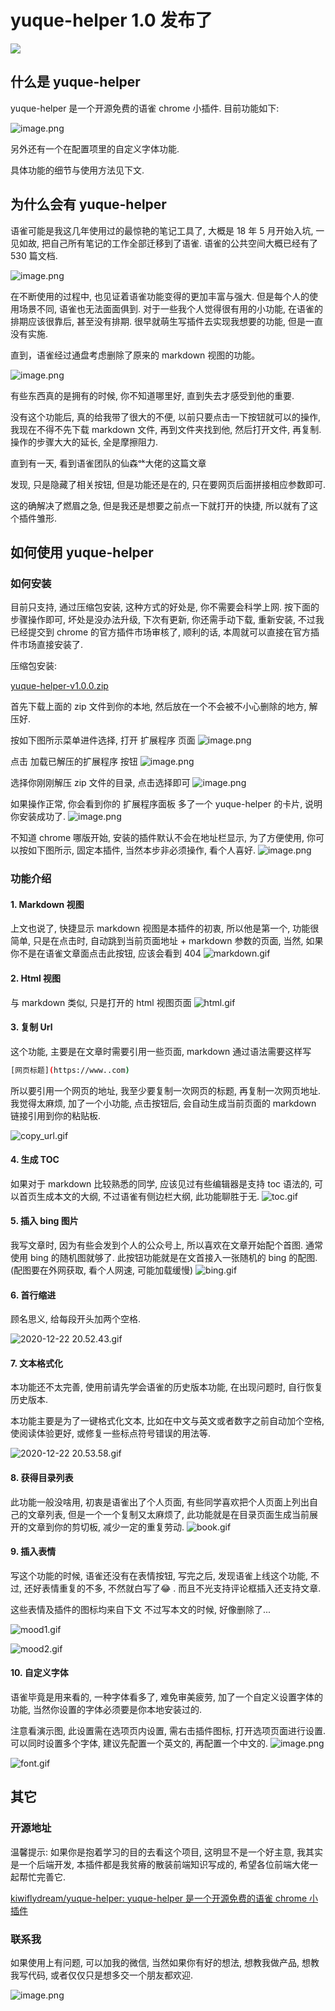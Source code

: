 # yuque-helper 1.0 发布了

![](https://uploadbeta.com/api/pictures/random/?key=BingEverydayWallpaperPicture&a=0.5370183293516069)
## 什么是 yuque-helper


  yuque-helper 是一个开源免费的语雀 chrome 小插件. 目前功能如下: 


![image.png](https://cdn.nlark.com/yuque/0/2020/png/119443/1608641868668-b69e058f-dbfb-492c-b06b-46e3f5149323.png#align=left&display=inline&height=366&margin=%5Bobject%20Object%5D&name=image.png&originHeight=366&originWidth=232&size=30301&status=done&style=none&width=232)


  另外还有一个在配置项里的自定义字体功能. 


  具体功能的细节与使用方法见下文. 


## 为什么会有 yuque-helper


  语雀可能是我这几年使用过的最惊艳的笔记工具了, 大概是 18 年 5 月开始入坑, 一见如故, 把自己所有笔记的工作全部迁移到了语雀. 语雀的公共空间大概已经有了 530 篇文档. 


![image.png](https://cdn.nlark.com/yuque/0/2020/png/119443/1608643595469-846464ca-ba8d-4d55-a88d-e7b953db09d7.png#align=left&display=inline&height=217&margin=%5Bobject%20Object%5D&name=image.png&originHeight=217&originWidth=315&size=11540&status=done&style=none&width=315)




  在不断使用的过程中, 也见证着语雀功能变得的更加丰富与强大. 但是每个人的使用场景不同, 语雀也无法面面俱到. 对于一些我个人觉得很有用的小功能, 在语雀的排期应该很靠后, 甚至没有排期. 很早就萌生写插件去实现我想要的功能, 但是一直没有实施. 


直到，语雀经过通盘考虑删除了原来的 markdown 视图的功能。


![image.png](https://cdn.nlark.com/yuque/0/2020/png/119443/1608643993026-dbfd12f6-9409-4bed-b9c1-1aa7978855f1.png#align=left&display=inline&height=960&margin=%5Bobject%20Object%5D&name=image.png&originHeight=960&originWidth=1082&size=170514&status=done&style=none&width=1082)


  有些东西真的是拥有的时候, 你不知道哪里好, 直到失去才感受到他的重要. 


  没有这个功能后, 真的给我带了很大的不便, 以前只要点击一下按钮就可以的操作, 我现在不得不先下载 markdown 文件, 再到文件夹找到他, 然后打开文件, 再复制. 操作的步骤大大的延长, 全是摩擦阻力. 


  直到有一天, 看到语雀团队的仙森ᵒᵏ大佬的这篇文章


  发现, 只是隐藏了相关按钮, 但是功能还是在的, 只在要网页后面拼接相应参数即可. 


  这的确解决了燃眉之急, 但是我还是想要之前点一下就打开的快捷, 所以就有了这个插件雏形. 


## 如何使用 yuque-helper
### 如何安装


  目前只支持, 通过压缩包安装, 这种方式的好处是, 你不需要会科学上网. 按下面的步骤操作即可, 坏处是没办法升级, 下次有更新, 你还需手动下载, 重新安装, 不过我已经提交到 chrome 的官方插件市场审核了, 顺利的话, 本周就可以直接在官方插件市场直接安装了. 


  压缩包安装: 


[yuque-helper-v1.0.0.zip](https://www.yuque.com/attachments/yuque/0/2020/zip/119443/1608645487731-07a5d33f-aca4-4c13-9951-c09ce7e43f00.zip?_lake_card=%7B%22uid%22%3A%221608645484786-0%22%2C%22src%22%3A%22https%3A%2F%2Fwww.yuque.com%2Fattachments%2Fyuque%2F0%2F2020%2Fzip%2F119443%2F1608645487731-07a5d33f-aca4-4c13-9951-c09ce7e43f00.zip%22%2C%22name%22%3A%22yuque-helper-v1.0.0.zip%22%2C%22size%22%3A623958%2C%22type%22%3A%22application%2Fzip%22%2C%22ext%22%3A%22zip%22%2C%22progress%22%3A%7B%22percent%22%3A99%7D%2C%22status%22%3A%22done%22%2C%22percent%22%3A0%2C%22id%22%3A%22w4C5O%22%2C%22card%22%3A%22file%22%7D)


  首先下载上面的 zip 文件到你的本地, 然后放在一个不会被不小心删除的地方, 解压好. 


  按如下图所示菜单进件选择, 打开 扩展程序 页面
![image.png](https://cdn.nlark.com/yuque/0/2020/png/119443/1608359004415-c649c96b-fe21-4c76-b7a1-cfd3dfc5259d.png#align=left&display=inline&height=628&margin=%5Bobject%20Object%5D&name=image.png&originHeight=628&originWidth=729&size=333918&status=done&style=none&width=729)


  点击 加载已解压的扩展程序 按钮
![image.png](https://cdn.nlark.com/yuque/0/2020/png/119443/1608645690310-f8a2c70c-8658-4b4d-9b52-bb53caa53c95.png#align=left&display=inline&height=250&margin=%5Bobject%20Object%5D&name=image.png&originHeight=250&originWidth=1054&size=24879&status=done&style=none&width=1054)


  选择你刚刚解压 zip 文件的目录, 点击选择即可
![image.png](https://cdn.nlark.com/yuque/0/2020/png/119443/1608359131799-e73ac1f2-26c5-4717-8016-036e4aed1fab.png#align=left&display=inline&height=376&margin=%5Bobject%20Object%5D&name=image.png&originHeight=376&originWidth=728&size=48747&status=done&style=none&width=728)


  如果操作正常, 你会看到你的 扩展程序面板 多了一个 yuque-helper 的卡片, 说明你安装成功了. 
![image.png](https://cdn.nlark.com/yuque/0/2020/png/119443/1608359149077-05abd223-047f-4e75-9465-d6f299a210c0.png#align=left&display=inline&height=234&margin=%5Bobject%20Object%5D&name=image.png&originHeight=234&originWidth=417&size=17367&status=done&style=none&width=417)


  不知道 chrome 哪版开始, 安装的插件默认不会在地址栏显示, 为了方便使用, 你可以按如下图所示, 固定本插件, 当然本步非必须操作, 看个人喜好. 
![image.png](https://cdn.nlark.com/yuque/0/2020/png/119443/1608359452502-a64235ec-1631-42b4-9380-b8980e9dd388.png#align=left&display=inline&height=582&margin=%5Bobject%20Object%5D&name=image.png&originHeight=582&originWidth=383&size=84209&status=done&style=none&width=383)


### 功能介绍
#### 1. Markdown 视图


  上文也说了, 快捷显示 markdown 视图是本插件的初衷, 所以他是第一个, 功能很简单, 只是在点击时, 自动跳到当前页面地址 + markdown 参数的页面, 当然, 如果你不是在语雀文章面点击此按钮, 应该会看到 404
![markdown.gif](https://cdn.nlark.com/yuque/0/2020/gif/119443/1608366730274-1818b3fb-c6e6-4364-9570-04ac0ae6edd6.gif#align=left&display=inline&height=1029&margin=%5Bobject%20Object%5D&name=markdown.gif&originHeight=1029&originWidth=1851&size=2312929&status=done&style=none&width=1851)


#### 2. Html 视图


  与 markdown 类似, 只是打开的 html 视图页面
![html.gif](https://cdn.nlark.com/yuque/0/2020/gif/119443/1608366745533-64146ac0-3921-47fc-8188-9c3e231d08e6.gif#align=left&display=inline&height=1072&margin=%5Bobject%20Object%5D&name=html.gif&originHeight=1072&originWidth=1846&size=17895175&status=done&style=none&width=1846)


#### 3. 复制 Url


  这个功能, 主要是在文章时需要引用一些页面, markdown  通过语法需要这样写


```bash
[网页标题](https://www..com)
```


  所以要引用一个网页的地址, 我至少要复制一次网页的标题, 再复制一次网页地址. 我觉得太麻烦, 加了一个小功能, 点击按钮后, 会自动生成当前页面的 markdown 链接引用到你的粘贴板. 




![copy_url.gif](https://cdn.nlark.com/yuque/0/2020/gif/119443/1608366753210-7725d6b7-abd7-4ee5-afee-82581d2a8805.gif#align=left&display=inline&height=1080&margin=%5Bobject%20Object%5D&name=copy_url.gif&originHeight=1080&originWidth=1918&size=650376&status=done&style=none&width=1918)


#### 4. 生成 TOC


  如果对于 markdown 比较熟悉的同学, 应该见过有些编辑器是支持 toc 语法的, 可以首页生成本文的大纲, 不过语雀有侧边栏大纲, 此功能聊胜于无. 
![toc.gif](https://cdn.nlark.com/yuque/0/2020/gif/119443/1608641394070-62c9f7b7-6ea6-4efb-9f5f-236151bde854.gif#align=left&display=inline&height=1074&margin=%5Bobject%20Object%5D&name=toc.gif&originHeight=1074&originWidth=1919&size=334245&status=done&style=none&width=1919)


#### 5. 插入 bing 图片


  我写文章时, 因为有些会发到个人的公众号上, 所以喜欢在文章开始配个首图. 通常使用 bing 的随机图就够了. 此按钮功能就是在文首接入一张随机的 bing 的配图.  (配图要在外网获取, 看个人网速, 可能加载缓慢) 
![bing.gif](https://cdn.nlark.com/yuque/0/2020/gif/119443/1608641408226-4a8eab13-7fd9-42bd-be15-3bdbfdd4d024.gif#align=left&display=inline&height=1076&margin=%5Bobject%20Object%5D&name=bing.gif&originHeight=1076&originWidth=1918&size=479648&status=done&style=none&width=1918)


#### 6. 首行缩进


  顾名思义, 给每段开头加两个空格. 


![2020-12-22 20.52.43.gif](https://cdn.nlark.com/yuque/0/2020/gif/119443/1608641692095-18921f06-80a8-41e7-af49-d5222ccc1fa9.gif#align=left&display=inline&height=652&margin=%5Bobject%20Object%5D&name=2020-12-22%2020.52.43.gif&originHeight=652&originWidth=874&size=128539&status=done&style=none&width=874)


#### 7. 文本格式化


  本功能还不太完善, 使用前请先学会语雀的历史版本功能, 在出现问题时, 自行恢复历史版本. 


  本功能主要是为了一键格式化文本, 比如在中文与英文或者数字之前自动加个空格, 使阅读体验更好, 或修复一些标点符号错误的用法等. 


![2020-12-22 20.53.58.gif](https://cdn.nlark.com/yuque/0/2020/gif/119443/1608641726708-dda9376e-a023-4698-ab18-a7028a83772c.gif#align=left&display=inline&height=491&margin=%5Bobject%20Object%5D&name=2020-12-22%2020.53.58.gif&originHeight=491&originWidth=851&size=137737&status=done&style=none&width=851)


#### 8. 获得目录列表


  此功能一般没啥用, 初衷是语雀出了个人页面, 有些同学喜欢把个人页面上列出自己的文章列表, 但是一个一个复制又太麻烦了, 此功能就是在目录页面生成当前展开的文章到你的剪切板, 减少一定的重复劳动. 
![book.gif](https://cdn.nlark.com/yuque/0/2020/gif/119443/1608641426368-1da03a9e-7c6b-48f4-83e1-4a0456fdf9c9.gif#align=left&display=inline&height=1079&margin=%5Bobject%20Object%5D&name=book.gif&originHeight=1079&originWidth=1920&size=15582858&status=done&style=none&width=1920)


#### 9. 插入表情


  写这个功能的时候, 语雀还没有在表情按钮, 写完之后, 发现语雀上线这个功能, 不过, 还好表情重复的不多, 不然就白写了😂 . 而且不光支持评论框插入还支持文章. 


  这些表情及插件的图标均来自下文
  不过写本文的时候, 好像删除了...


![mood1.gif](https://cdn.nlark.com/yuque/0/2020/gif/119443/1608366769884-8fee8377-bad5-4261-98ab-64e2b13e58c3.gif#align=left&display=inline&height=1039&margin=%5Bobject%20Object%5D&name=mood1.gif&originHeight=1039&originWidth=1584&size=347305&status=done&style=none&width=1584)




![mood2.gif](https://cdn.nlark.com/yuque/0/2020/gif/119443/1608366787135-6f07e7a3-de2b-4c37-b7ac-7420e93e3862.gif#align=left&display=inline&height=1013&margin=%5Bobject%20Object%5D&name=mood2.gif&originHeight=1013&originWidth=1692&size=373803&status=done&style=none&width=1692)


#### 10. 自定义字体


  语雀毕竟是用来看的, 一种字体看多了, 难免审美疲劳, 加了一个自定义设置字体的功能, 当然你设置的字体必须要是你本地安装过的. 


  注意看演示图, 此设置需在选项页内设置, 需右击插件图标, 打开选项页面进行设置. 可以同时设置多个字体, 建议先配置一个英文的, 再配置一个中文的. 
![image.png](https://cdn.nlark.com/yuque/0/2020/png/119443/1608689788099-068aff17-d255-42d7-b80d-d8ca18b07c09.png#align=left&display=inline&height=237&margin=%5Bobject%20Object%5D&name=image.png&originHeight=237&originWidth=321&size=16528&status=done&style=none&width=321)


![font.gif](https://cdn.nlark.com/yuque/0/2020/gif/119443/1608372757318-ea2f1458-0ff2-4a20-b7e8-70cf0c40abfc.gif#align=left&display=inline&height=1064&margin=%5Bobject%20Object%5D&name=font.gif&originHeight=1064&originWidth=1911&size=17458069&status=done&style=none&width=1911)


## 其它
### 开源地址


  温馨提示: 如果你是抱着学习的目的去看这个项目, 这明显不是一个好主意, 我其实是一个后端开发, 本插件都是我贫瘠的散装前端知识写成的, 希望各位前端大佬一起帮忙完善它. 


[kiwiflydream/yuque-helper: yuque-helper 是一个开源免费的语雀 chrome 小插件](https://github.com/kiwiflydream/yuque-helper)


### 联系我


  如果使用上有问题, 可以加我的微信, 当然如果你有好的想法, 想教我做产品, 想教我写代码, 或者仅仅只是想多交一个朋友都欢迎. 


![image.png](https://cdn.nlark.com/yuque/0/2020/png/119443/1608700862146-31cbfa9d-b9a9-47f3-a35b-8c8a08dd70aa.png#align=left&display=inline&height=430&margin=%5Bobject%20Object%5D&name=image.png&originHeight=430&originWidth=430&size=52117&status=done&style=none&width=430)



